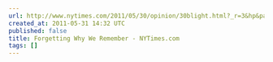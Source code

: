 ```yaml
---
url: http://www.nytimes.com/2011/05/30/opinion/30blight.html?_r=3&hp&pagewanted=all
created_at: 2011-05-31 14:32 UTC
published: false
title: Forgetting Why We Remember - NYTimes.com
tags: []
---
```



